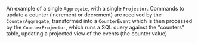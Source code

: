 An example of a single `Aggregate`, with a single `Projector`. Commands to update a counter (increment or decrement) are received by the `CounterAggregate`, transformed into a `CounterEvent` which is then processed by the `CounterProjector`, which runs a SQL query against the "counters" table, updating a projected view of the events (the counter value)